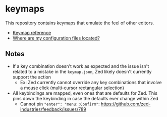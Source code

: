 # keymaps

This repository contains keymaps that emulate the feel of other editors.

- [Keymap reference](https://zed.dev/docs/configuration/key-bindings)
- [Where are my configuration files located?](https://zed.dev/faq#where-are-my-configuration-files-located?)

## Notes

- If a key combination doesn't work as expected and the issue isn't related to a mistake in the `keymap.json`, Zed likely doesn't currently support the action
    - Ex: Zed currently cannot override any key combinations that involve a mouse click (multi-cursor rectangular selection)
- All keybindings are mapped, even ones that are defaults for Zed.  This pins down the keybinding in case the defaults ever change within Zed
    - Cannot pin `"enter": "menu::Confirm"`: https://github.com/zed-industries/feedback/issues/789
